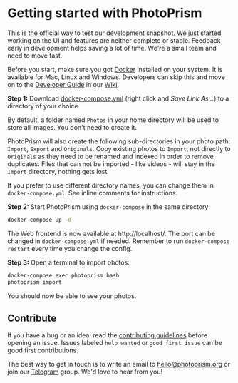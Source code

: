 # Getting started with PhotoPrism

This is the official way to test our development snapshot. We just started working on the UI and features are neither complete or stable. Feedback early in development helps saving a lot of time. We're a small team and need to move fast.

Before you start, make sure you got [Docker](https://store.docker.com/search?type=edition&offering=community) installed on your system. It is available for Mac, Linux and Windows.
Developers can skip this and move on to the [Developer Guide](https://github.com/photoprism/photoprism/wiki/Developer-Guide) in our [Wiki](https://github.com/photoprism/photoprism/wiki).

**Step 1:** Download [docker-compose.yml](https://raw.githubusercontent.com/photoprism/photoprism/master/configs/docker-compose.yml) (right click and *Save Link As...*) to a directory of your choice.

By default, a folder named `Photos` in your home directory will be used to store all images. You don't need to create it.

PhotoPrism will also create the following sub-directories in your photo path: `Import`, `Export` and `Originals`. Copy existing photos to `Import`, not directly to `Originals` as they need to be renamed and indexed in order to remove duplicates.
Files that can not be imported - like videos - will stay in the `Import` directory, nothing gets lost.

If you prefer to use different directory names, you can change them in `docker-compose.yml`. See inline comments for instructions.

**Step 2:** Start PhotoPrism using `docker-compose` in the same directory:

```bash
docker-compose up -d
```

The Web frontend is now available at http://localhost/. The port can be changed in `docker-compose.yml` if needed. Remember to run `docker-compose restart` every time you change the config.

**Step 3:** Open a terminal to import photos:

```bash
docker-compose exec photoprism bash
photoprism import
```

You should now be able to see your photos.

Contribute
----------

If you have a bug or an idea, read the [contributing guidelines](https://github.com/photoprism/photoprism/blob/master/CONTRIBUTING.md) before opening an issue.
Issues labeled `help wanted` or `good first issue` can be good first contributions.

The best way to get in touch is to write an email to hello@photoprism.org or join our [Telegram](https://t.me/joinchat/B8AmeBAUEugGszzuklsj5w) group. We'd love to hear from you!